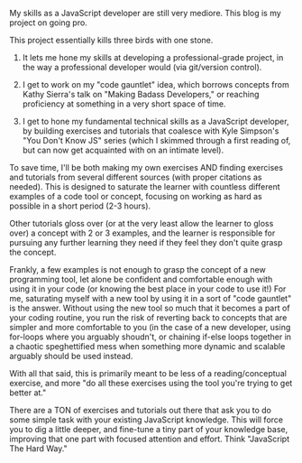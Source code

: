 My skills as a JavaScript developer are still very mediore.  This blog is my project on going pro.


This project essentially kills three birds with one stone.


1. It lets me hone my skills at developing a professional-grade project, in the way a professional developer would (via git/version control).


2. I get to work on my "code gauntlet" idea, which borrows concepts from Kathy Sierra's talk on "Making Badass Developers," or reaching proficiency at something in a very short space of time.

3. I get to hone my fundamental technical skills as a JavaScript developer, by building exercises and tutorials that coalesce with Kyle Simpson's "You Don't Know JS" series (which I skimmed through a first reading of, but can now get acquainted with on an intimate level).

To save time, I'll be both making my own exercises AND finding exercises and tutorials from several different sources (with proper citations as needed).  This is designed to saturate the learner with countless different examples of a code tool or concept, focusing on working as hard as possible in a short period (2-3 hours).

Other tutorials gloss over (or at the very least allow the learner to gloss over) a concept with 2 or 3 examples, and the learner is responsible for pursuing any further learning they need if they feel they don't quite grasp the concept.

Frankly, a few examples is not enough to grasp the concept of a new programming tool, let alone be confident and comfortable enough with using it in your code (or knowing the best place in your code to use it!) For me, saturating myself with a new tool by using it in a sort of "code gauntlet" is the answer. Without using the new tool so much that it becomes a part of your coding routine, you run the risk of reverting back to concepts that are simpler and more comfortable to you (in the case of a new developer, using for-loops where you arguably shoudn't, or chaining if-else loops together in a chaotic speghettified mess when something more dynamic and scalable arguably should be used instead.

With all that said, this is primarily meant to be less of a reading/conceptual exercise, and more "do all these exercises using the tool you're trying to get better at."


There are a TON of exercises and tutorials out there that ask you to do some simple task with your existing JavaScript knowledge.  This will force you to dig a little deeper, and fine-tune a tiny part of your knowledge base, improving that one part with focused attention and effort. Think "JavaScript The Hard Way."
